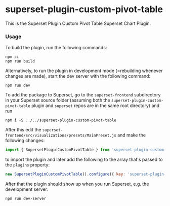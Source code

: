 # superset-plugin-custom-pivot-table

This is the Superset Plugin Custom Pivot Table Superset Chart Plugin.

### Usage

To build the plugin, run the following commands:

```
npm ci
npm run build
```

Alternatively, to run the plugin in development mode (=rebuilding whenever changes are made), start the dev server with the following command:

```
npm run dev
```

To add the package to Superset, go to the `superset-frontend` subdirectory in your Superset source folder (assuming both the `superset-plugin-custom-pivot-table` plugin and `superset` repos are in the same root directory) and run
```
npm i -S ../../superset-plugin-custom-pivot-table
```

After this edit the `superset-frontend/src/visualizations/presets/MainPreset.js` and make the following changes:

```js
import { SupersetPluginCustomPivotTable } from 'superset-plugin-custom-pivot-table';
```

to import the plugin and later add the following to the array that's passed to the `plugins` property:
```js
new SupersetPluginCustomPivotTable().configure({ key: 'superset-plugin-custom-pivot-table' }),
```

After that the plugin should show up when you run Superset, e.g. the development server:

```
npm run dev-server
```
